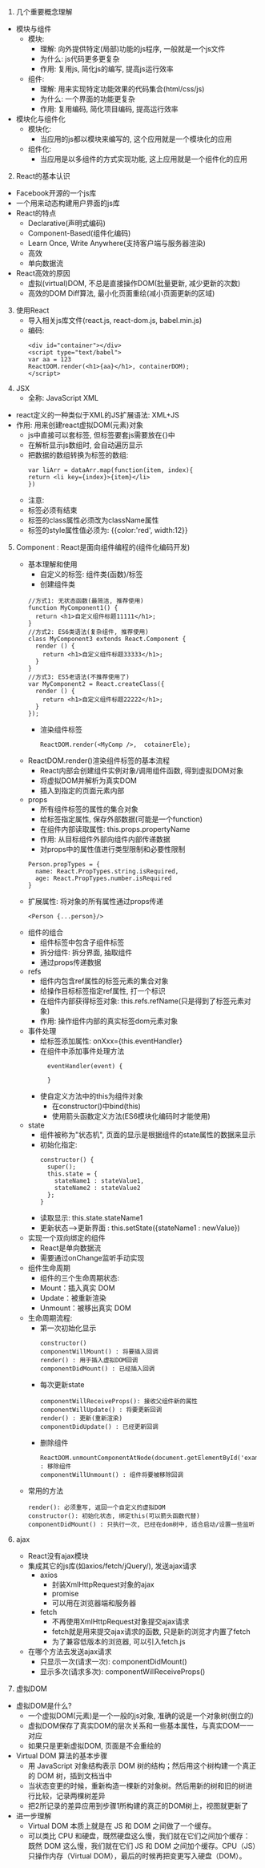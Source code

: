 1. 几个重要概念理解
  * 模块与组件
    * 模块:
      * 理解: 向外提供特定(局部)功能的js程序, 一般就是一个js文件
      * 为什么: js代码更多更复杂
      * 作用: 复用js, 简化js的编写, 提高js运行效率
    * 组件: 
      * 理解: 用来实现特定功能效果的代码集合(html/css/js)
      * 为什么: 一个界面的功能更复杂
      * 作用: 复用编码, 简化项目编码, 提高运行效率
  * 模块化与组件化
    * 模块化:
      * 当应用的js都以模块来编写的, 这个应用就是一个模块化的应用
    * 组件化:
      * 当应用是以多组件的方式实现功能, 这上应用就是一个组件化的应用
2. React的基本认识
  * Facebook开源的一个js库
  * 一个用来动态构建用户界面的js库
  * React的特点
    * Declarative(声明式编码)
    * Component-Based(组件化编码)
    * Learn Once, Write Anywhere(支持客户端与服务器渲染)
    * 高效
    * 单向数据流
  * React高效的原因
    * 虚拟(virtual)DOM, 不总是直接操作DOM(批量更新, 减少更新的次数) 
    * 高效的DOM Diff算法, 最小化页面重绘(减小页面更新的区域)
3. 使用React
	* 导入相关js库文件(react.js, react-dom.js, babel.min.js)
	* 编码:
		```
      <div id="container"></div>
      <script type="text/babel">
        var aa = 123
        ReactDOM.render(<h1>{aa}</h1>, containerDOM);
      </script>
		```
4. JSX
	* 全称: JavaScript XML
  * react定义的一种类似于XML的JS扩展语法: XML+JS
  * 作用: 用来创建react虚拟DOM(元素)对象
	* js中直接可以套标签, 但标签要套js需要放在{}中
	* 在解析显示js数组时, 会自动遍历显示
	* 把数据的数组转换为标签的数组: 
		```
      var liArr = dataArr.map(function(item, index){
        return <li key={index}>{item}</li>
      })
		```
	* 注意:
    * 标签必须有结束
    * 标签的class属性必须改为className属性
    * 标签的style属性值必须为: {{color:'red', width:12}}
5. Component : React是面向组件编程的(组件化编码开发)
	* 基本理解和使用
		* 自定义的标签: 组件类(函数)/标签
		* 创建组件类
      ```
      //方式1: 无状态函数(最简洁, 推荐使用)
      function MyComponent1() {
        return <h1>自定义组件标题11111</h1>;
      }
      //方式2: ES6类语法(复杂组件, 推荐使用)
      class MyComponent3 extends React.Component {
        render () {
          return <h1>自定义组件标题33333</h1>;
        }
      }
      //方式3: ES5老语法(不推荐使用了)
      var MyComponent2 = React.createClass({
        render () {
          return <h1>自定义组件标题22222</h1>;
        }
      });
      ```
		* 渲染组件标签
			```
			ReactDOM.render(<MyComp />,  cotainerEle);
			```
    * ReactDOM.render()渲染组件标签的基本流程
      * React内部会创建组件实例对象/调用组件函数, 得到虚拟DOM对象
      * 将虚拟DOM并解析为真实DOM
      * 插入到指定的页面元素内部
	* props
		* 所有组件标签的属性的集合对象
		* 给标签指定属性, 保存外部数据(可能是一个function)
		* 在组件内部读取属性: this.props.propertyName
		* 作用: 从目标组件外部向组件内部传递数据
		* 对props中的属性值进行类型限制和必要性限制
      ```
      Person.propTypes = {
        name: React.PropTypes.string.isRequired,
        age: React.PropTypes.number.isRequired
      }
      ```
    * 扩展属性: 将对象的所有属性通过props传递
        ```
        <Person {...person}/>
        ```
	* 组件的组合
		* 组件标签中包含子组件标签
		* 拆分组件: 拆分界面, 抽取组件
		* 通过props传递数据
	* refs
		* 组件内包含ref属性的标签元素的集合对象
		* 给操作目标标签指定ref属性, 打一个标识
		* 在组件内部获得标签对象: this.refs.refName(只是得到了标签元素对象)
		* 作用: 操作组件内部的真实标签dom元素对象
	* 事件处理
		* 给标签添加属性: onXxx={this.eventHandler}
		* 在组件中添加事件处理方法
		  ```
		    eventHandler(event) {
		                
		    }
		  ```
		* 使自定义方法中的this为组件对象
		  * 在constructor()中bind(this)
		  * 使用箭头函数定义方法(ES6模块化编码时才能使用)
	* state
		* 组件被称为"状态机", 页面的显示是根据组件的state属性的数据来显示
		* 初始化指定:
	        ```
	        constructor() {
	          super();
	          this.state = {
	            stateName1 : stateValue1,
	            stateName2 : stateValue2
	          };
	        }
	        ```
		* 读取显示: 
		    this.state.stateName1
		* 更新状态-->更新界面 : 
		    this.setState({stateName1 : newValue})
	* 实现一个双向绑定的组件
		* React是单向数据流
		* 需要通过onChange监听手动实现
	* 组件生命周期
		* 组件的三个生命周期状态:
		* Mount：插入真实 DOM
		* Update：被重新渲染
		* Unmount：被移出真实 DOM
    * 生命周期流程:
      * 第一次初始化显示
        ```
        constructor()
        componentWillMount() : 将要插入回调
        render() : 用于插入虚拟DOM回调
        componentDidMount() : 已经插入回调
        ```
      * 每次更新state
        ```
        componentWillReceiveProps(): 接收父组件新的属性
        componentWillUpdate() : 将要更新回调
        render() : 更新(重新渲染)
        componentDidUpdate() : 已经更新回调
        ```
      * 删除组件
        ```
        ReactDOM.unmountComponentAtNode(document.getElementById('example')) : 移除组件
        componentWillUnmount() : 组件将要被移除回调
        ```
    * 常用的方法
      ```
      render(): 必须重写, 返回一个自定义的虚拟DOM
      constructor(): 初始化状态, 绑定this(可以箭头函数代替)
      componentDidMount() : 只执行一次, 已经在dom树中, 适合启动/设置一些监听
      ```   
6. ajax
	* React没有ajax模块
	* 集成其它的js库(如axios/fetch/jQuery/), 发送ajax请求
	  * axios
	    * 封装XmlHttpRequest对象的ajax
	    * promise
	    * 可以用在浏览器端和服务器
	  * fetch
	    * 不再使用XmlHttpRequest对象提交ajax请求
	    * fetch就是用来提交ajax请求的函数, 只是新的浏览才内置了fetch
	    * 为了兼容低版本的浏览器, 可以引入fetch.js
	* 在哪个方法去发送ajax请求
	  * 只显示一次(请求一次): componentDidMount()
	  * 显示多次(请求多次): componentWillReceiveProps()
	  
7. 虚拟DOM
  * 虚拟DOM是什么?
    * 一个虚拟DOM(元素)是一个一般的js对象, 准确的说是一个对象树(倒立的)
    * 虚拟DOM保存了真实DOM的层次关系和一些基本属性，与真实DOM一一对应
    * 如果只是更新虚拟DOM, 页面是不会重绘的
  * Virtual DOM 算法的基本步骤
    * 用 JavaScript 对象结构表示 DOM 树的结构；然后用这个树构建一个真正的 DOM 树，插到文档当中
    * 当状态变更的时候，重新构造一棵新的对象树。然后用新的树和旧的树进行比较，记录两棵树差异
    * 把2所记录的差异应用到步骤1所构建的真正的DOM树上，视图就更新了
  * 进一步理解
    * Virtual DOM 本质上就是在 JS 和 DOM 之间做了一个缓存。
    * 可以类比 CPU 和硬盘，既然硬盘这么慢，我们就在它们之间加个缓存：既然 DOM 这么慢，我们就在它们 JS 和 DOM 之间加个缓存。CPU（JS）只操作内存（Virtual DOM），最后的时候再把变更写入硬盘（DOM）。

